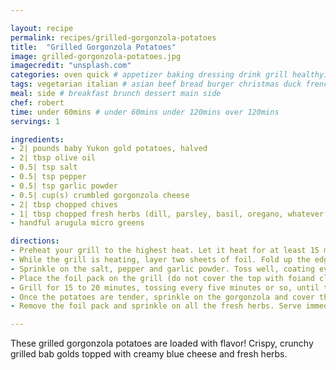 ```yaml
---

layout: recipe
permalink: recipes/grilled-gorgonzola-potatoes 
title:  "Grilled Gorgonzola Potatoes"
image: grilled-gorgonzola-potatoes.jpg 
imagecredit: "unsplash.com" 
categories: oven quick # appetizer baking dressing drink grill healthyish marinade oven pickling quick raw salad sandwich sauce snack soup
tags: vegetarian italian # asian beef bread burger christmas duck french fruit indian italian mexican nuts pasta pork poultry rice seafood thanksgiving vegetarian
meal: side # breakfast brunch dessert main side
chef: robert 
time: under 60mins # under 60mins under 120mins over 120mins
servings: 1 

ingredients:
- 2| pounds baby Yukon gold potatoes, halved
- 2| tbsp olive oil
- 0.5| tsp salt
- 0.5| tsp pepper
- 0.5| tsp garlic powder
- 0.5| cup(s) crumbled gorgonzola cheese
- 2| tbsp chopped chives
- 1| tbsp chopped fresh herbs (dill, parsley, basil, oregano, whatever you love!)
- handful arugula micro greens

directions:
- Preheat your grill to the highest heat. Let it heat for at least 15 minutes – it should read over 220°C.
- While the grill is heating, layer two sheets of foil. Fold up the edges (you can see this is in my photos above!) to create a barrier of sorts. Place the potatoes in the foil pack and drizzle on the olive oil. 
- Sprinkle on the salt, pepper and garlic powder. Toss well, coating every potato. I place the foil pack on a baking sheet so it’s easy to transport out to the grill.
- Place the foil pack on the grill (do not cover the top with foiand close the grill. As a personal preference, I like most of the potatoes to start cut-side down so they get crisp on that flat edge. 
- Grill for 15 to 20 minutes, tossing every five minutes or so, until the potatoes are fork tender and getting a bit crisp. 
- Once the potatoes are tender, sprinkle on the gorgonzola and cover the grill for 1 minute. 
- Remove the foil pack and sprinkle on all the fresh herbs. Serve immediately!

--- 
```

These grilled gorgonzola potatoes are loaded with flavor! Crispy, crunchy grilled bab golds topped with creamy blue cheese and fresh herbs.